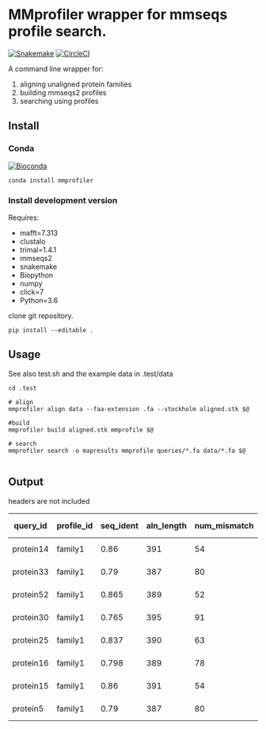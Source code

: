 # MMprofiler wrapper for mmseqs profile search.

[![Snakemake](https://img.shields.io/badge/snakemake-≥5.0.0-brightgreen.svg)](https://snakemake.bitbucket.io)
[![CircleCI](https://circleci.com/gh/chris-rands/profiles_from_protein_families/tree/master.svg?style=svg)](https://circleci.com/gh/chris-rands/profiles_from_protein_families/tree/master)

A command line wrapper for:

1. aligning unaligned protein families
2. building mmseqs2 profiles
3. searching using profiles



## Install

### Conda
[![Bioconda](https://img.shields.io/conda/dn/bioconda/mmprofiler.svg?label=Bioconda )](https://anaconda.org/bioconda/mmprofiler)

  ```
  conda install mmprofiler
  ```

### Install development version

Requires:
  - mafft=7.313
  - clustalo
  - trimal=1.4.1
  - mmseqs2
  - snakemake
  - Biopython
  - numpy
  - click=7
  - Python=3.6

clone git repository.

```
pip install --editable .

```

## Usage

See also test.sh and the example data in .test/data

```
cd .test

# align
mmprofiler align data --faa-extension .fa --stockholm aligned.stk $@

#build
mmprofiler build aligned.stk mmprofile $@

# search
mmprofiler search -o mapresults mmprofile queries/*.fa data/*.fa $@


```
## Output

headers are not included

query_id |profile_id| seq_ident| aln_length| num_mismatch| num_gaps| q_start| q_end| t_start| t_end| e-value| bitscore
-- | -- | -- | -- | -- | -- | -- | -- | -- | -- | -- | --
protein14 | family1 | 0.86 | 391 | 54 | 0 | 3 | 393 | 1 | 387 | 4.43E-230 | 698
protein33 | family1 | 0.79 | 387 | 80 | 0 | 1 | 387 | 1 | 384 | 1.22E-205 | 627
protein52 | family1 | 0.865 | 389 | 52 | 0 | 3 | 391 | 1 | 385 | 8.57E-231 | 700
protein30 | family1 | 0.765 | 395 | 91 | 0 | 1 | 395 | 1 | 387 | 1.19E-201 | 616
protein25 | family1 | 0.837 | 390 | 63 | 0 | 4 | 393 | 2 | 387 | 3.60E-222 | 675
protein16 | family1 | 0.798 | 389 | 78 | 0 | 2 | 390 | 2 | 386 | 4.20E-209 | 637
protein15 | family1 | 0.86 | 391 | 54 | 0 | 3 | 393 | 1 | 387 | 1.99E-230 | 699
protein5 | family1 | 0.79 | 387 | 80 | 0 | 1 | 387 | 1 | 384 | 1.17E-205 | 627
